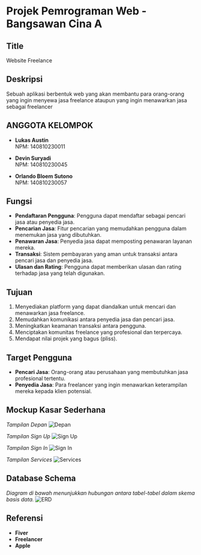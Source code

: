 # Projek Pemrograman Web - Bangsawan Cina A

## Title
Website Freelance

## Deskripsi
Sebuah aplikasi berbentuk web yang akan membantu para orang-orang yang ingin menyewa jasa freelance ataupun yang ingin menawarkan jasa sebagai freelancer

## ANGGOTA KELOMPOK
- **Lukas Austin**  
  NPM: 140810230011

- **Devin Suryadi**  
  NPM: 140810230045

- **Orlando Bloem Sutono**  
  NPM: 140810230057

## Fungsi
- **Pendaftaran Pengguna**: Pengguna dapat mendaftar sebagai pencari jasa atau penyedia jasa.
- **Pencarian Jasa**: Fitur pencarian yang memudahkan pengguna dalam menemukan jasa yang dibutuhkan.
- **Penawaran Jasa**: Penyedia jasa dapat memposting penawaran layanan mereka.
- **Transaksi**: Sistem pembayaran yang aman untuk transaksi antara pencari jasa dan penyedia jasa.
- **Ulasan dan Rating**: Pengguna dapat memberikan ulasan dan rating terhadap jasa yang telah digunakan.

## Tujuan
1. Menyediakan platform yang dapat diandalkan untuk mencari dan menawarkan jasa freelance.
2. Memudahkan komunikasi antara penyedia jasa dan pencari jasa.
3. Meningkatkan keamanan transaksi antara pengguna.
4. Menciptakan komunitas freelance yang profesional dan terpercaya.
5. Mendapat nilai projek yang bagus (pliss).

## Target Pengguna
- **Pencari Jasa**: Orang-orang atau perusahaan yang membutuhkan jasa profesional tertentu.
- **Penyedia Jasa**: Para freelancer yang ingin menawarkan keterampilan mereka kepada klien potensial.

## Mockup Kasar Sederhana

*Tampilan Depan*
![Depan](mokcup/mockup-depan.png)


*Tampilan Sign Up*
![Sign Up](sign-up-mockup.png)


*Tampilan Sign In*
![Sign In](sign-in-mockup.png)


*Tampilan Services*
![Services](services-desgin.png)

## Database Schema

*Diagram di bawah menunjukkan hubungan antara tabel-tabel dalam skema basis data.*
![ERD](tabel-skema-database.png)

## Referensi
- **Fiver**
- **Freelancer**
- **Apple**

